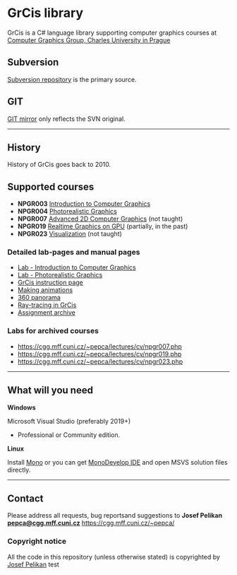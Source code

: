 # GrCis library

GrCis is a C# language library supporting computer graphics courses
at [Computer Graphics Group, Charles University in Prague](https://cgg.mff.cuni.cz/)

## Subversion

[Subversion repository](svn://cgg.mff.cuni.cz/grcis/trunk)
is the primary source.

## GIT

[GIT mirror](https://github.com/pepcape/grcis.git) only
reflects the SVN original.

---

## History

History of GrCis goes back to 2010.

## Supported courses

- **NPGR003** [Introduction to Computer Graphics](https://cgg.mff.cuni.cz/lectures/npgr003.en.php)
- **NPGR004** [Photorealistic Graphics](https://cgg.mff.cuni.cz/lectures/npgr004.en.php)
- **NPGR007** [Advanced 2D Computer Graphics](https://cgg.mff.cuni.cz/lectures/npgr007.en.php)
  (not taught)
- **NPGR019** [Realtime Graphics on GPU](https://cgg.mff.cuni.cz/lectures/npgr019.en.php)
  (partially, in the past)
- **NPGR023** [Visualization](https://cgg.mff.cuni.cz/lectures/npgr023.en.php)
  (not taught)

### Detailed lab-pages and manual pages
- [Lab - Introduction to Computer Graphics](https://cgg.mff.cuni.cz/~pepca/lectures/cv/npgr003.php)
- [Lab - Photorealistic Graphics](https://cgg.mff.cuni.cz/~pepca/lectures/cv/npgr004.php)
- [GrCis instruction page](https://cgg.mff.cuni.cz/~pepca/grcis/)
- [Making animations](https://cgg.mff.cuni.cz/~pepca/grcis/animation.en.php)
- [360 panorama](https://cgg.mff.cuni.cz/~pepca/grcis/360.en.php)
- [Ray-tracing in GrCis](https://cgg.mff.cuni.cz/~pepca/grcis/rt.en.php)
- [Assignment archive](https://cgg.mff.cuni.cz/~pepca/lectures/cv/)

### Labs for archived courses
- https://cgg.mff.cuni.cz/~pepca/lectures/cv/npgr007.php
- https://cgg.mff.cuni.cz/~pepca/lectures/cv/npgr019.php
- https://cgg.mff.cuni.cz/~pepca/lectures/cv/npgr023.php

---

## What will you need

**Windows**

Microsoft Visual Studio (preferably 2019+)
- Professional or Community edition.

**Linux**

Install [Mono](http://www.mono-project.com/) or you can
get [MonoDevelop IDE](http://www.monodevelop.com/) and open MSVS solution
files directly.

---

## Contact

Please address all requests, bug reportsand suggestions to
**Josef Pelikan <pepca@cgg.mff.cuni.cz>**
https://cgg.mff.cuni.cz/~pepca/

### Copyright notice

All the code in this repository (unless otherwise stated) is copyrighted
by [Josef Pelikan](https://cgg.mff.cuni.cz/~pepca/)
test
